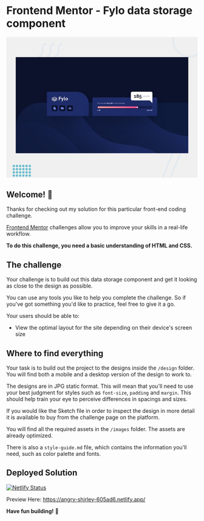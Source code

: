 # Frontend Mentor - Fylo data storage component

![Design preview for the Fylo data storage component coding challenge](./design/desktop-preview.jpg)

## Welcome! 👋

Thanks for checking out my solution for this particular  front-end coding challenge.

[Frontend Mentor](https://www.frontendmentor.io) challenges allow you to improve your skills in a real-life workflow.

**To do this challenge, you need a basic understanding of HTML and CSS.**

## The challenge

Your challenge is to build out this data storage component and get it looking as close to the design as possible.

You can use any tools you like to help you complete the challenge. So if you've got something you'd like to practice, feel free to give it a go.

Your users should be able to:

- View the optimal layout for the site depending on their device's screen size



## Where to find everything

Your task is to build out the project to the designs inside the `/design` folder. You will find both a mobile and a desktop version of the design to work to. 

The designs are in JPG static format. This will mean that you'll need to use your best judgment for styles such as `font-size`, `padding` and `margin`. This should help train your eye to perceive differences in spacings and sizes.

If you would like the Sketch file in order to inspect the design in more detail it is available to buy from the challenge page on the platform.

You will find all the required assets in the `/images` folder. The assets are already optimized.

There is also a `style-guide.md` file, which contains the information you'll need, such as color palette and fonts.

## Deployed Solution
[![Netlify Status](https://api.netlify.com/api/v1/badges/5797e737-139e-410d-8358-ad5dbbc70f6a/deploy-status)](https://app.netlify.com/sites/angry-shirley-605ad6/deploys)

Preview Here: https://angry-shirley-605ad6.netlify.app/


**Have fun building!** 🚀


